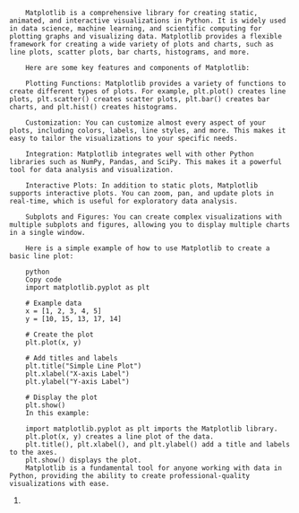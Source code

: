 
        Matplotlib is a comprehensive library for creating static, animated, and interactive visualizations in Python. It is widely used in data science, machine learning, and scientific computing for plotting graphs and visualizing data. Matplotlib provides a flexible framework for creating a wide variety of plots and charts, such as line plots, scatter plots, bar charts, histograms, and more.

        Here are some key features and components of Matplotlib:

        Plotting Functions: Matplotlib provides a variety of functions to create different types of plots. For example, plt.plot() creates line plots, plt.scatter() creates scatter plots, plt.bar() creates bar charts, and plt.hist() creates histograms.

        Customization: You can customize almost every aspect of your plots, including colors, labels, line styles, and more. This makes it easy to tailor the visualizations to your specific needs.

        Integration: Matplotlib integrates well with other Python libraries such as NumPy, Pandas, and SciPy. This makes it a powerful tool for data analysis and visualization.

        Interactive Plots: In addition to static plots, Matplotlib supports interactive plots. You can zoom, pan, and update plots in real-time, which is useful for exploratory data analysis.

        Subplots and Figures: You can create complex visualizations with multiple subplots and figures, allowing you to display multiple charts in a single window.

        Here is a simple example of how to use Matplotlib to create a basic line plot:

        python
        Copy code
        import matplotlib.pyplot as plt

        # Example data
        x = [1, 2, 3, 4, 5]
        y = [10, 15, 13, 17, 14]

        # Create the plot
        plt.plot(x, y)

        # Add titles and labels
        plt.title("Simple Line Plot")
        plt.xlabel("X-axis Label")
        plt.ylabel("Y-axis Label")

        # Display the plot
        plt.show()
        In this example:

        import matplotlib.pyplot as plt imports the Matplotlib library.
        plt.plot(x, y) creates a line plot of the data.
        plt.title(), plt.xlabel(), and plt.ylabel() add a title and labels to the axes.
        plt.show() displays the plot.
        Matplotlib is a fundamental tool for anyone working with data in Python, providing the ability to create professional-quality visualizations with ease.


1. 